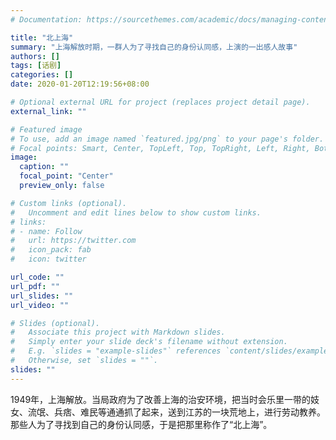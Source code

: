 ```yaml
---
# Documentation: https://sourcethemes.com/academic/docs/managing-content/

title: "北上海"
summary: "上海解放时期，一群人为了寻找自己的身份认同感，上演的一出感人故事"
authors: []
tags: [话剧]
categories: []
date: 2020-01-20T12:19:56+08:00

# Optional external URL for project (replaces project detail page).
external_link: ""

# Featured image
# To use, add an image named `featured.jpg/png` to your page's folder.
# Focal points: Smart, Center, TopLeft, Top, TopRight, Left, Right, BottomLeft, Bottom, BottomRight.
image:
  caption: ""
  focal_point: "Center"
  preview_only: false

# Custom links (optional).
#   Uncomment and edit lines below to show custom links.
# links:
# - name: Follow
#   url: https://twitter.com
#   icon_pack: fab
#   icon: twitter

url_code: ""
url_pdf: ""
url_slides: ""
url_video: ""

# Slides (optional).
#   Associate this project with Markdown slides.
#   Simply enter your slide deck's filename without extension.
#   E.g. `slides = "example-slides"` references `content/slides/example-slides.md`.
#   Otherwise, set `slides = ""`.
slides: ""
---
```

1949年，上海解放。当局政府为了改善上海的治安环境，把当时会乐里一带的妓女、流氓、兵痞、难民等通通抓了起来，送到江苏的一块荒地上，进行劳动教养。那些人为了寻找到自己的身份认同感，于是把那里称作了“北上海”。